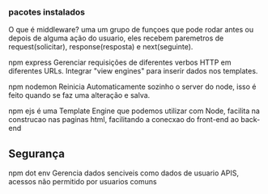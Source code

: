  ### pacotes instalados 

O que é middleware?
      uma um grupo de funçoes que pode rodar antes ou depois de alguma ação do usuario, eles recebem paremetros de request(solicitar), response(resposta) e next(seguinte).

npm express
      Gerenciar requisições de diferentes verbos HTTP em diferentes URLs. Integrar "view engines" para inserir dados nos templates.

npm nodemon
      Reinicia Automaticamente sozinho o server do node, isso é feito quando se faz uma alteração e salva.

npm ejs 
      é uma Template Engine que podemos utilizar com Node, facilita na construcao nas paginas html, facilitando a conecxao do front-end ao back-end


## Segurança
npm dot env 
      Gerencia  dados senciveis como  dados de usuario APIS, acessos não permitido por usuarios comuns
